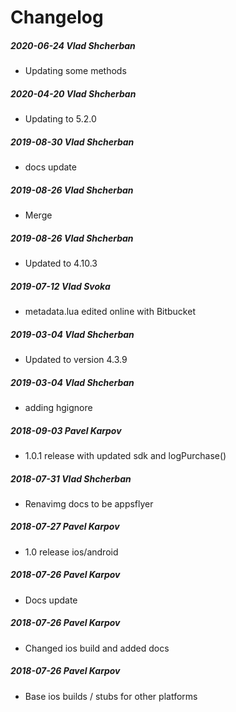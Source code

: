 # Changelog
##### 2020-06-24  Vlad Shcherban
 * Updating some methods

##### 2020-04-20  Vlad Shcherban
 * Updating to 5.2.0

##### 2019-08-30  Vlad Shcherban
 * docs update

##### 2019-08-26  Vlad Shcherban
 * Merge

##### 2019-08-26  Vlad Shcherban
 * Updated to 4.10.3

##### 2019-07-12  Vlad Svoka
 * metadata.lua edited online with Bitbucket

##### 2019-03-04  Vlad Shcherban
 * Updated to version 4.3.9

##### 2019-03-04  Vlad Shcherban
 * adding hgignore

##### 2018-09-03  Pavel Karpov
 * 1.0.1 release with updated sdk and logPurchase()

##### 2018-07-31  Vlad Shcherban
 * Renavimg docs to be appsflyer

##### 2018-07-27  Pavel Karpov
 * 1.0 release ios/android

##### 2018-07-26  Pavel Karpov
 * Docs update

##### 2018-07-26  Pavel Karpov
 * Changed ios build and added docs

##### 2018-07-26  Pavel Karpov
 * Base ios builds / stubs for other platforms

